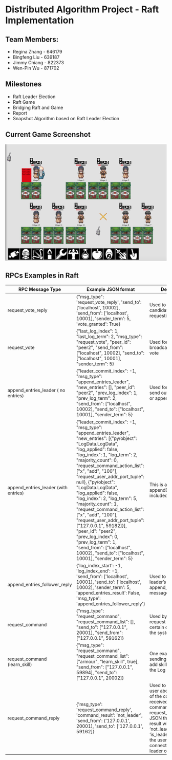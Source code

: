 # Distributed Algorithm Project - Raft Implementation

## Team Members:
- Regina Zhang - 646179
- Bingfeng Liu - 639187 
- Jimmy Chiang - 822373
- Wen-Pin Wu - 871702 

## Milestones

- Raft Leader Election
- Raft Game
- Bridging Raft and Game
- Report
- Snapshot Algorithm based on Raft Leader Election

## Current Game Screenshot

![Image of Game Screenshot](./current_game_screenshot.png)

## RPCs Examples in Raft

RPC Message Type | Example JSON format | Description
---------------- | ------------------- | -----------
request_vote_reply | {"msg_type": 'request_vote_reply', 'send_to': ['localhost', 10002], 'send_from': ['localhost', 10001], 'sender_term': 5, 'vote_granted': True} | Used to reply the candidate’s vote requesting.
request_vote | {"last_log_index": 1, "last_log_term": 2, "msg_type": "request_vote", "peer_id": "peer2", "send_from": ["localhost", 10002], "send_to": ["localhost", 10001], "sender_term": 5} | Used for candidate to broadcast to request vote
append_entries_leader ( no entries) | {"leader_commit_index": -1, "msg_type": "append_entries_leader", "new_entries": [], "peer_id": "peer2", "prev_log_index": 1, "prev_log_term": 2, "send_from": ["localhost", 10002], "send_to": ["localhost", 10001], "sender_term": 5} | Used for leader to send out its heartbeat or appendEntries
append_entries_leader (with entries)|{"leader_commit_index": -1, "msg_type": "append_entries_leader", "new_entries": [{"py/object": "LogData.LogData", "log_applied": false, "log_index": 1, "log_term": 2, "majority_count": 0, "request_command_action_list": ["x", "add", "100"], "request_user_addr_port_tuple": null}, {"py/object": "LogData.LogData", "log_applied": false, "log_index": 2, "log_term": 5, "majority_count": 1, "request_command_action_list": ["x", "add", "100"], "request_user_addr_port_tuple": ["127.0.0.1", 59182]}], "peer_id": "peer2", "prev_log_index": 0, "prev_log_term": 1, "send_from": ["localhost", 10002], "send_to": ["localhost", 10001], "sender_term": 5} | This is an example appendEntries which included the logs.
append_entries_follower_reply | {'log_index_start': -1, 'log_index_end': -1, 'send_from': ['localhost', 10001], 'send_to': ['localhost', 10002], 'sender_term': 5, 'append_entries_result': False, 'msg_type': 'append_entries_follower_reply'} | Used to reply the leader’s append_entries_leader message.
request_command | {"msg_type": "request_command", "request_command_list": [], "send_to": ["127.0.0.1", 20001], "send_from": ["127.0.0.1", 59162]} | Used by user to request performing certain commands in the system.
request_command (learn_skill) | {"msg_type": "request_command", "request_command_list": ["armour", "learn_skill", true], "send_from": ["127.0.0.1", 59894], "send_to": ["127.0.0.1", 20002]} | One example of user sending commands to add skill variable in the Log of each peer
request_command_reply | {'msg_type': 'request_command_reply', 'command_result': 'not_leader', 'send_from': ('127.0.0.1', 20001), 'send_to': ['127.0.0.1', 59162]} | Used to reply to the user about the result of the command. If received the empty command_list in request_command JSON the command result will be either ‘not_leader’ or ‘is_leader’ to inform the user whether it connected to the leader or not.
